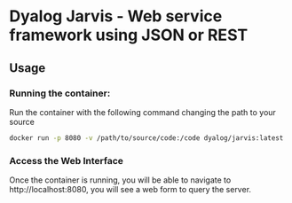 # Dyalog Jarvis - Web service framework using JSON or REST
## Usage
### Running the container:
Run the container with the following command changing the path to your source
```sh
docker run -p 8080 -v /path/to/source/code:/code dyalog/jarvis:latest
```
### Access the Web Interface

Once the container is running, you will be able to navigate to http://localhost:8080, you will see a web form to query the server.
